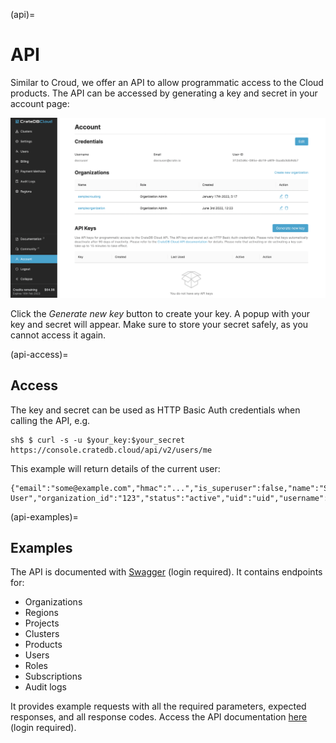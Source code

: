 (api)=
# API

Similar to Croud, we offer an API to allow programmatic access to the
Cloud products. The API can be accessed by generating a key and secret
in your account page:

![Cloud Console New Api Key](../_assets/img/create-api-key.png)

Click the *Generate new key* button to create your key. A popup with
your key and secret will appear. Make sure to store your secret safely,
as you cannot access it again.

(api-access)=
## Access

The key and secret can be used as HTTP Basic Auth credentials when
calling the API, e.g.

``` console
sh$ $ curl -s -u $your_key:$your_secret https://console.cratedb.cloud/api/v2/users/me
```

This example will return details of the current user:

``` console
{"email":"some@example.com","hmac":"...","is_superuser":false,"name":"Some User","organization_id":"123","status":"active","uid":"uid","username":"some@example.com"}
```

(api-examples)=
## Examples

The API is documented with
[Swagger](https://console.cratedb.cloud/api/docs) (login required). It
contains endpoints for:

-   Organizations
-   Regions
-   Projects
-   Clusters
-   Products
-   Users
-   Roles
-   Subscriptions
-   Audit logs

It provides example requests with all the required parameters, expected
responses, and all response codes. Access the API documentation
[here](https://console.cratedb.cloud/api/docs) (login required).